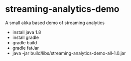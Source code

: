 # streaming-analytics-demo

A small akka based demo of streaming analytics

- install java 1.8
- install gradle
- gradle build
- gradle fatJar
- java -jar build/libs/streaming-analytics-demo-all-1.0.jar
